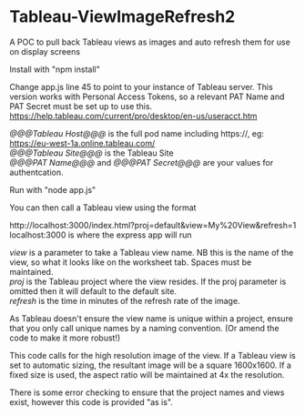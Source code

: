 # Tableau-ViewImageRefresh2

A POC to pull back Tableau views as images and auto refresh them for use on display screens

Install with "npm install"

Change app.js line 45 to point to your instance of Tableau server. 
This version works with Personal Access Tokens, so a relevant PAT Name and PAT Secret must be set up to use this. 
https://help.tableau.com/current/pro/desktop/en-us/useracct.htm

*@@@Tableau Host@@@* is the full pod name including https://, eg: https://eu-west-1a.online.tableau.com/  
*@@@Tableau Site@@@* is the Tableau Site  
*@@@PAT Name@@@* and *@@@PAT Secret@@@* are your values for authentcation.   


Run with "node app.js"

You can then call a Tableau view using the format 

http://localhost:3000/index.html?proj=default&view=My%20View&refresh=1  
localhost:3000 is where the express app will run

*view* is a parameter to take a Tableau view name. NB this is the name of the view, so what it looks like on the worksheet tab. Spaces must be maintained.  
*proj* is the Tableau project where the view resides. If the proj parameter is omitted then it will default to the default site.  
*refresh* is the time in minutes of the refresh rate of the image.  

As Tableau doesn't ensure the view name is unique within a project, ensure that you only call unique names by a naming convention. (Or amend the code to make it more robust!) 

This code calls for the high resolution image of the view. If a Tableau view is set to automatic sizing, the resultant image will be a square 1600x1600. If a fixed size is used, the aspect ratio will be maintained at 4x the resolution. 

There is some error checking to ensure that the project names and views exist, however this code is provided "as is".  
